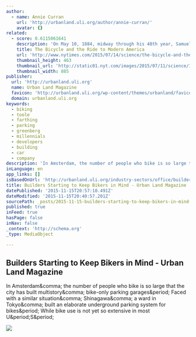 ```yaml
---
author:
  - name: Annie Curran
    url: 'http://urbanland.uli.org/author/annie-curran/'
    avatar: {}
related:
  - score: 0.6115061641
    description: 'On May 10, 1884, midway through his 48th year, Samuel L. Clemens reluctantly "confessed to age" by wearing glasses for the first time. That same day, the celebrated writer better known as Mark Twain sought to reclaim his youth by mounting a bicycle for the first time.'
    title: The Bicycle and the Ride to Modern America
    url: 'http://www.nytimes.com/2015/07/14/science/the-bicycle-and-the-ride-to-modern-america.html'
    thumbnail_height: 463
    thumbnail_url: 'http://static01.nyt.com/images/2015/07/11/science/14angier1/14angier1-facebookJumbo-v2.jpg'
    thumbnail_width: 885
publisher:
  url: 'http://urbanland.uli.org'
  name: Urban Land Magazine
  favicon: 'http://urbanland.uli.org/wp-content/themes/urbanland/favicon.png'
  domain: urbanland.uli.org
keywords:
  - biking
  - toole
  - farthing
  - parking
  - greenberg
  - millennials
  - developers
  - building
  - car
  - company
description: 'In Amsterdam, the number of people who bike is so large that the city has built multistory, bike-only parking garages. Faced with a similar situation, Shinagawa, a ward in Tokyo, built an elaborate underground parking system for bikes. While bike use is not yet so extensive in most U.S.'
inLanguage: en
app_links: []
isBasedOnUrl: 'http://urbanland.uli.org/industry-sectors/office/builders-starting-to-keep-bikers-in-mind/'
title: Builders Starting to Keep Bikers in Mind - Urban Land Magazine
datePublished: '2015-11-15T20:57:10.491Z'
dateModified: '2015-11-15T20:40:57.201Z'
sourcePath: _posts/2015-11-15-builders-starting-to-keep-bikers-in-mind-urban-land-magazi.md
published: true
inFeed: true
hasPage: false
inNav: false
_context: 'http://schema.org'
_type: MediaObject

---
```

<article style=""><h1>Builders Starting to Keep Bikers in Mind - Urban Land Magazine</h1><p>In Amsterdam&amp;comma; the number of people who bike is so large that the city has built multistory&amp;comma; bike-only parking garages&amp;period; Faced with a similar situation&amp;comma; Shinagawa&amp;comma; a ward in Tokyo&amp;comma; built an elaborate underground parking system for bikes&amp;period; While bike use is not yet so extensive in most U&amp;period;S&amp;period;</p><img src="http://urbanland.uli.org/wp-content/uploads/sites/5/2013/07/biking_800.jpg" /></article>
